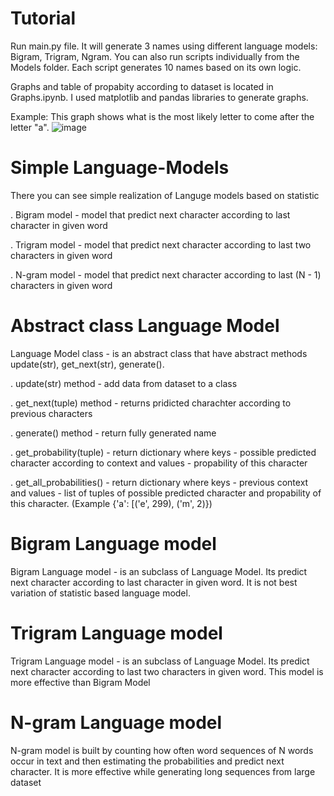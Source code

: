 # Tutorial
Run main.py file. It will generate 3 names using different language models: Bigram, Trigram, Ngram. You can also run scripts individually from the Models folder. Each script generates 10 names based on its own logic.

Graphs and table of propabity according to dataset is located in Graphs.ipynb. I used matplotlib and pandas libraries to generate graphs.

Example:
This graph shows what is the most likely letter to come after the letter "a".
![image](https://user-images.githubusercontent.com/110660562/236516187-7960e8fa-c92f-4205-a1b3-63309160e46f.png)


# Simple Language-Models
There you can see simple realization of Languge models based on statistic

. Bigram model - model that predict next character according to last character in given word

. Trigram model - model that predict next character according to last two characters in given word

. N-gram model - model that predict next character according to last (N - 1) characters in given word

# Abstract class Language Model 
Language Model class - is an abstract class that have abstract methods update(str), get_next(str), generate().


. update(str) method - add data from dataset to a class

. get_next(tuple) method - returns pridicted charachter according to previous characters

. generate() method - return fully generated name

. get_probability(tuple) - return dictionary where keys - possible predicted character according to context and values - propability of this character

. get_all_probabilities() - return dictionary where keys - previous context and values - list of tuples of possible predicted character and propability of this character. 
(Example {'a': [('e', 299), ('m', 2)})
# Bigram Language model
Bigram Language model - is an subclass of Language Model. Its predict next character according to last character in given word. It is not best variation of statistic based language model.

# Trigram Language model
Trigram Language model - is an subclass of Language Model. Its predict next character according to last two characters in given word. This model is more effective than Bigram Model

# N-gram Language model
 N-gram model is built by counting how often word sequences of N words occur in text and then estimating the probabilities and predict next character. It is more effective while generating long sequences from large dataset 
